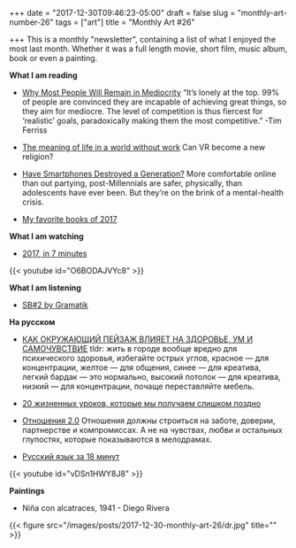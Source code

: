 +++
date = "2017-12-30T09:46:23-05:00"
draft = false
slug = "monthly-art-number-26"
tags = ["art"]
title = "Monthly Art #26"

+++
This is a monthly "newsletter", containing a list of what I enjoyed the most
last month. Whether it was a full length movie, short film, music album, book
or even a painting.

<!--more-->

**What I am reading**

* [Why Most People Will Remain in Mediocrity](https://medium.com/the-mission/why-most-people-will-remain-in-mediocrity-6c7e24c48d12)
  “It’s lonely at the top. 99% of people are convinced they are incapable of
  achieving great things, so they aim for mediocre. The level of competition is
  thus fiercest for ‘realistic’ goals, paradoxically making them the most
  competitive.” -Tim Ferriss

* [The meaning of life in a world without work](https://www.theguardian.com/technology/2017/may/08/virtual-reality-religion-robots-sapiens-book)
  Can VR become a new religion?

* [Have Smartphones Destroyed a Generation?](https://www.theatlantic.com/magazine/archive/2017/09/has-the-smartphone-destroyed-a-generation/534198/)
  More comfortable online than out partying, post-Millennials are safer,
  physically, than adolescents have ever been. But they’re on the brink of a
  mental-health crisis.

* [My favorite books of 2017](http://homeonrails.com/2017/12/my-favorite-books-of-2017/)

**What I am watching**

* [2017, in 7 minutes](https://www.youtube.com/watch?v=O6BODAJVYc8)

{{< youtube id="O6BODAJVYc8" >}}

**What I am listening**

* [SB#2 by Gramatik](https://itunes.apple.com/us/album/sb-2/806697096)

**На русском**

* [КАК ОКРУЖАЮЩИЙ ПЕЙЗАЖ ВЛИЯЕТ НА ЗДОРОВЬЕ, УМ И САМОЧУВСТВИЕ](https://knife.media/architecture-influence/)
  tldr: жить в городе вообще вредно для психического здоровья, избегайте острых
  углов, красное — для концентрации, желтое — для общения, синее — для
  креатива, легкий бардак — это нормально, высокий потолок — для креатива,
  низкий — для концентрации, почаще переставляйте мебель.

* [20 жизненных уроков, которые мы получаем слишком поздно](https://lifehacker.ru/2017/11/22/20-zhiznennyh-urokov/)

* [Отношения 2.0](https://medium.com/@devpew/%D0%BE%D1%82%D0%BD%D0%BE%D1%88%D0%B5%D0%BD%D0%B8%D1%8F-2-0-4ba86c211156)
  Отношения должны строиться на заботе, доверии, партнерстве и компромиссах. А
  не на чувствах, любви и остальных глупостях, которые показываются в
  мелодрамах.

* [Русский язык за 18 минут](https://www.youtube.com/watch?v=vDSn1HWY8J8)

{{< youtube id="vDSn1HWY8J8" >}}

**Paintings**

* Niña con alcatraces, 1941 - Diego Rivera

{{< figure src="/images/posts/2017-12-30-monthly-art-26/dr.jpg" title="" >}}
